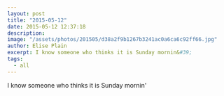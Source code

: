 ```yaml
---
layout: post
title: "2015-05-12"
date: 2015-05-12 12:37:18
description: 
image: "/assets/photos/201505/d38a2f9b1267b3241ac0a6ca6c92ff66.jpg"
author: Elise Plain
excerpt: I know someone who thinks it is Sunday mornin&#39;
tags: 
  - all
---
```


I know someone who thinks it is Sunday mornin&#39;
<p></p>
